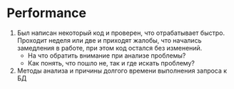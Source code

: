 # Performance

1. Был написан некоторый код и проверен, что отрабатывает быстро.
   Проходит неделя или две и приходят жалобы, что начались замедления в работе, при этом код остался без изменений.
   - На что обратить внимание при анализе проблемы? 
   - Как понять, что пошло не, так и где искать проблему?
2.  Методы анализа и причины долгого времени выполнения запроса к БД
